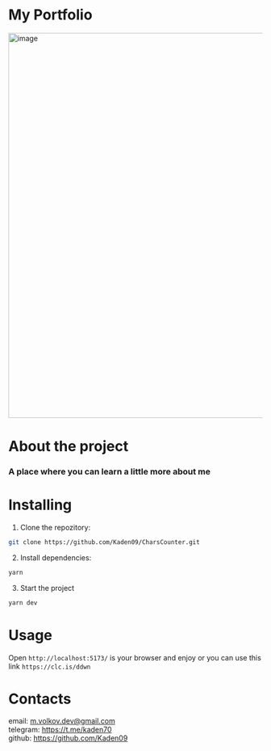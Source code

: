 # My Portfolio

<img width="871" height="762" alt="image" src="https://github.com/user-attachments/assets/380a5628-cd52-4c4d-9286-303169548407" />

# About the project
### A place where you can learn a little more about me

# Installing

1. Clone the repozitory:
```bash
git clone https://github.com/Kaden09/CharsCounter.git
```
2. Install dependencies:
```bash
yarn
```
3. Start the project
```bash
yarn dev
```
# Usage

Open `
http://localhost:5173/
` is your browser and enjoy or you can use this link `https://clc.is/ddwn`

# Contacts

email: m.volkov.dev@gmail.com  
telegram: https://t.me/kaden70  
github: https://github.com/Kaden09 

